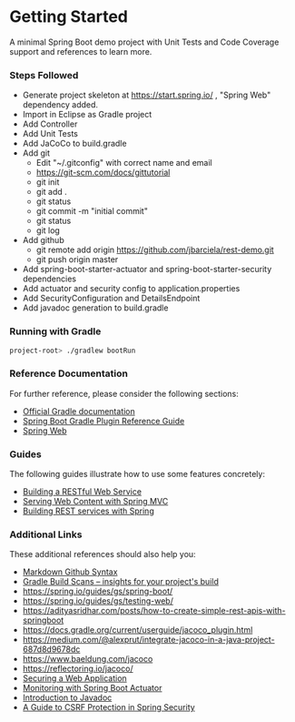 # Getting Started

A minimal Spring Boot demo project with Unit Tests and Code Coverage support and references to learn more.

### Steps Followed ###
* Generate project skeleton at https://start.spring.io/ , "Spring Web" dependency added.
* Import in Eclipse as Gradle project
* Add Controller
* Add Unit Tests
* Add JaCoCo to build.gradle
* Add git
  * Edit "~/.gitconfig" with correct name and email
  * https://git-scm.com/docs/gittutorial
  * git init
  * git add .
  * git status
  * git commit -m "initial commit"
  * git status
  * git log
* Add github
  * git remote add origin https://github.com/jbarciela/rest-demo.git
  * git push origin master
* Add spring-boot-starter-actuator and spring-boot-starter-security dependencies
* Add actuator and security config to application.properties
* Add SecurityConfiguration and DetailsEndpoint
* Add javadoc generation to build.gradle

### Running with Gradle
```bash
project-root> ./gradlew bootRun
```
### Reference Documentation
For further reference, please consider the following sections:

* [Official Gradle documentation](https://docs.gradle.org)
* [Spring Boot Gradle Plugin Reference Guide](https://docs.spring.io/spring-boot/docs/2.2.6.RELEASE/gradle-plugin/reference/html/)
* [Spring Web](https://docs.spring.io/spring-boot/docs/2.2.6.RELEASE/reference/htmlsingle/#boot-features-developing-web-applications)

### Guides
The following guides illustrate how to use some features concretely:

* [Building a RESTful Web Service](https://spring.io/guides/gs/rest-service/)
* [Serving Web Content with Spring MVC](https://spring.io/guides/gs/serving-web-content/)
* [Building REST services with Spring](https://spring.io/guides/tutorials/bookmarks/)

### Additional Links
These additional references should also help you:

* [Markdown Github Syntax](https://guides.github.com/pdfs/markdown-cheatsheet-online.pdf)
* [Gradle Build Scans – insights for your project's build](https://scans.gradle.com#gradle)
* https://spring.io/guides/gs/spring-boot/
* https://spring.io/guides/gs/testing-web/
* https://adityasridhar.com/posts/how-to-create-simple-rest-apis-with-springboot
* https://docs.gradle.org/current/userguide/jacoco_plugin.html
* https://medium.com/@alexprut/integrate-jacoco-in-a-java-project-687d8d9678dc
* https://www.baeldung.com/jacoco
* https://reflectoring.io/jacoco/
* [Securing a Web Application](https://spring.io/guides/gs/securing-web/)
* [Monitoring with Spring Boot Actuator](https://stackabuse.com/monitoring-with-spring-boot-actuator/)
* [Introduction to Javadoc](https://www.baeldung.com/javadoc)
* [A Guide to CSRF Protection in Spring Security](https://www.baeldung.com/spring-security-csrf)
